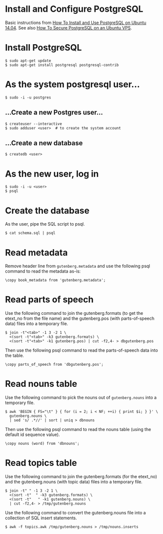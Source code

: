 Install and Configure PostgreSQL
================================

Basic instructions from
[How To Install and Use PostgreSQL on Ubuntu 14.04][]. See also [How To Secure PostgreSQL on an Ubuntu VPS][].

[How To Install and Use PostgreSQL on Ubuntu 14.04]: https://www.digitalocean.com/community/tutorials/how-to-install-and-use-postgresql-on-ubuntu-14-04

[How To Secure PostgreSQL on an Ubuntu VPS]: https://www.digitalocean.com/community/tutorials/how-to-secure-postgresql-on-an-ubuntu-vps


# Install PostgreSQL #

    $ sudo apt-get update
    $ sudo apt-get install postgresql postgresql-contrib

# As the system postgresql user... #

    $ sudo -i -u postgres

## ...Create a new Postgres user... ##

    $ createuser --interactive
    $ sudo adduser <user>  # to create the system account

## ...Create a new database ##

    $ createdb <user>

# As the new user, log in #

    $ sudo -i -u <user>
    $ psql

# Create the database #

As the user, pipe the SQL script to psql.

    $ cat schema.sql | psql

# Read metadata #

Remove header line from `gutenberg.metadata` and use the following
psql command to read the metadata as-is:

    \copy book_metadata from 'gutenberg.metadata';

# Read parts of speech #

Use the following command to join the gutenberg.formats (to get the
etext_no from the file name) and the gutenberg.pos (with
parts-of-speech data) files into a temporary file.

    $ join -t"<tab>" -1 3 -2 1 \
      <(sort -t"<tab>" -k3 gutenberg.formats) \
      <(sort -t"<tab>" -k1 gutenberg.pos) | cut -f2,4- > dbgutenberg.pos

Then use the following psql command to read the parts-of-speech data
into the table.

    \copy parts_of_speech from 'dbgutenberg.pos';

# Read nouns table #

Use the following command to pick the nouns out of `gutenberg.nouns`
into a temporary file.

    $ awk 'BEGIN { FS="\t" } { for (i = 2; i < NF; ++i) { print $i; } }' \
      gutenberg.nouns \
      | sed 's/ .*//' | sort | uniq > dbnouns

Then use the following psql command to read the nouns table (using the
default id sequence value).

    \copy nouns (word) from 'dbnouns';

# Read topics table #

Use the following command to join the gutenberg.formats (for the
etext_no) and the gutenberg.nouns (with topic data) files into a
temporary file.

    $ join -t" " -1 3 -2 1 \
      <(sort -t"  " -k3 gutenberg.formats) \
      <(sort -t"   " -k1 gutenberg.nouns) \
      | cut -f2,4- > /tmp/gutenberg.nouns

Use the following command to convert the gutenberg.nouns file into a
collection of SQL insert statements.

    $ awk -f topics.awk /tmp/gutenberg.nouns > /tmp/nouns.inserts

